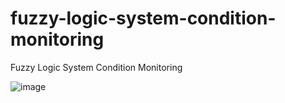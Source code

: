 # fuzzy-logic-system-condition-monitoring
Fuzzy Logic System Condition Monitoring

![image](https://github.com/user-attachments/assets/5d4a7554-8be4-42fe-afdc-51ba230c41c1)
